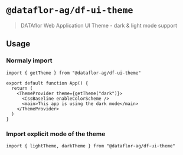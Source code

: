 # `@dataflor-ag/df-ui-theme`

> DATAflor Web Application UI Theme - dark & light mode support

## Usage

### Normaly import

```tsx
import { getTheme } from "@dataflor-ag/df-ui-theme"

export default function App() {
  return (
    <ThemeProvider theme={getTheme("dark")}>
      <CssBaseline enableColorScheme />
      <main>This app is using the dark mode</main>
    </ThemeProvider>
  )
}
```

### Import explicit mode of the theme

```tsx
import { lightTheme, darkTheme } from "@dataflor-ag/df-ui-theme"
```
